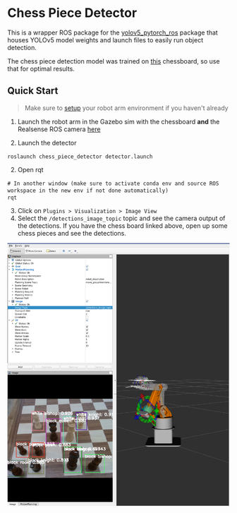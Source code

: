 # Chess Piece Detector

This is a wrapper ROS package for the [yolov5_pytorch_ros](https://github.com/raghavauppuluri13/yolov5_pytorch_ros) package that houses YOLOv5 model weights and launch files to easily run object detection.

The chess piece detection model was trained on [this](https://www.amazon.com/Chess-Armory-Wooden-Interior-Storage/dp/B01256V578/ref=sr_1_29?dchild=1&keywords=chessboard&qid=1625791438&sr=8-29) chessboard, so use that for optimal results. 

## Quick Start

> Make sure to [setup](https://github.com/purdue-arc/arc_robot_arm/blob/main/README.md) your robot arm environment if you haven't already

1. Launch the robot arm in the Gazebo sim with the chessboard **and** the Realsense ROS camera [here](https://github.com/purdue-arc/arc_robot_arm/tree/main/protoarm_bringup)

2. Launch the detector
```
roslaunch chess_piece_detector detector.launch
```
2. Open rqt 

```
# In another window (make sure to activate conda env and source ROS workspace in the new env if not done automatically)
rqt
```
3. Click on `Plugins > Visualization > Image View` 
4. Select the `/detections_image_topic` topic and see the camera output of the detections. If you have the chess board linked above, open up some chess pieces and see the detections.

![dets](https://github.com/purdue-arc/arc_robot_arm/blob/main/assets/images/obj_det_may_21.png)
